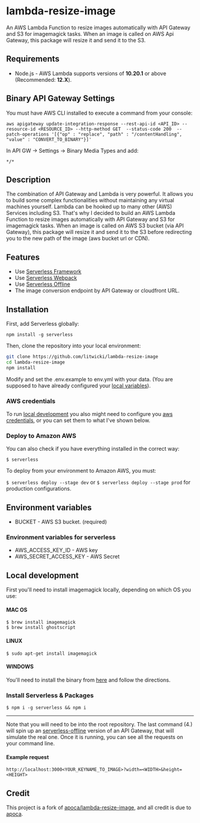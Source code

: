 # lambda-resize-image

An AWS Lambda Function to resize images automatically with API Gateway and S3 for imagemagick tasks. When an image is called on AWS Api Gateway, this package will resize it and send it to the S3.

## Requirements

- Node.js - AWS Lambda supports versions of **10.20.1** or above (Recommended: **12.X**).

## Binary API Gateway Settings

You must have AWS CLI installed to execute a command from your console:

`aws apigateway update-integration-response --rest-api-id <API_ID> --resource-id <RESOURCE_ID> --http-method GET  --status-code 200  --patch-operations '[{"op" : "replace", "path" : "/contentHandling", "value" : "CONVERT_TO_BINARY"}]'`

In API GW -> Settings -> Binary Media Types and add:

`*/*`

## Description

The combination of API Gateway and Lambda is very powerful. It allows you to build some complex functionalities without maintaining any virtual machines yourself. Lambda can be hooked up to many other (AWS) Services including S3. That's why I decided to build an AWS Lambda Function to resize images automatically with API Gateway and S3 for imagemagick tasks. When an image is called on AWS S3 bucket (via API Gateway), this package will resize it and send it to the S3 before redirecting you to the new path of the image (aws bucket url or CDN).

## Features

- Use [Serverless Framework](https://github.com/serverless/serverless#features)
- Use [Serverless Webpack](https://github.com/serverless-heaven/serverless-webpack)
- Use [Serverless Offline](https://github.com/dherault/serverless-offline)
- The image conversion endpoint by API Gateway or cloudfront URL.

## Installation

First, add Serverless globally:

`npm install -g serverless`

Then, clone the repository into your local environment:

```bash
git clone https://github.com/litwicki/lambda-resize-image
cd lambda-resize-image
npm install
```

Modify and set the .env.example to env.yml with your data. (You are supposed to have already configured your [local variables](#environment-variables)).

### AWS credentials

To run [local development](#local-development) you also might need to configure you [aws credentials](https://docs.aws.amazon.com/sdk-for-javascript/v2/developer-guide/installing-jssdk.html), or you can set them to what I've shown below.

### Deploy to Amazon AWS

You can also check if you have everything installed in the correct way:

`$ serverless`

To deploy from your environment to Amazon AWS, you must:

`$ serverless deploy --stage dev` or `$ serverless deploy --stage prod` for production configurations.

## Environment variables

- BUCKET - AWS S3 bucket. (required)

### Environment variables for serverless

- AWS_ACCESS_KEY_ID - AWS key
- AWS_SECRET_ACCESS_KEY - AWS Secret

## Local development
First you'll need to install imagemagick locally, depending on which OS you use:

#### MAC OS
    $ brew install imagemagick
    $ brew install ghostscript

#### LINUX
    $ sudo apt-get install imagemagick

#### WINDOWS
You'll need to install the binary from [here](https://imagemagick.org/script/download.php) and follow the directions.

### Install Serverless &amp; Packages
    $ npm i -g serverless && npm i

---

Note that you will need to be into the root repository. The last command (4.) will spin up an [serverless-offline](https://github.com/dherault/serverless-offline) version of an API Gateway, that will simulate the real one. Once it is running, you can see all the requests on your command line.

#### Example request

`http://localhost:3000<YOUR_KEYNAME_TO_IMAGE>?width=<WIDTH>&height=<HEIGHT>`

## Credit

This project is a fork of [apoca/lambda-resize-image](https://github.com/apoca/lambda-resize-image#requirements), and all credit is due to [apoca](https://github.com/apoca).
